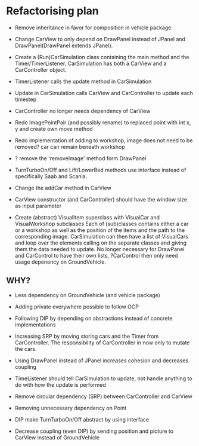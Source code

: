 # Refactorising plan

- Remove inheritance in favor for composition in vehicle package. 

- Change CarView to only depend on DrawPanel instead of JPanel and DrawPanel(DrawPanel extends JPanel). 
- Create a (Run)CarSimulation class containing the main method and the Timer/TimerListener. 
CarSimulation has both a CarView and a CarController object. 
- TimerListener calls the update method in CarSimulation
- Update in CarSimulation calls CarView and CarController to update each timestep
- CarController no longer needs dependency of CarView
- Redo ImagePointPair (and possibly rename) to replaced point with int x, y and create own move method
- Redo implementation of adding to workshop, image does not need to be removed? car can remain beneath workshop
- ? remove the 'removeImage' method form DrawPanel
- TurnTurboOn/Off and Lift/LowerBed methods use interface instead of specifically Saab and Scania. 
- Change the addCar method in CarView
- CarView constructor (and CarController) should have the window size as input parameter

- Create (abstract) VisualItem superclass with VisualCar and VisualWorkshop subclasses
Each of (sub)classes contains either a car or a workshop as well as the position of the items and the path to the corresponding image. 
CarSimulation can then have a list of VisualCars and loop over the elements calling on the separate classes and giving them the data needed to update. 
No longer necessary for DrawPanel and CarControl to have their own lists, ?CarControl then only need usage depenency on GroundVehicle. 


## WHY?

- Less dependency on GroundVehicle (and vehicle package)
- Adding private everywhere possible to follow OCP
- Following DIP by depending on abstractions instead of concrete implementations
- Increasing SRP by moving storing cars and the Timer from CarController. The responsibility of CarController in now only to mutate the cars. 

- Using DrawPanel instead of JPanel increases cohesion and decreases coupling
- TimeListener should tell CarSimulation to update, not handle anything to do with how the update is performed
- Remove circular dependency (SRP) between CarController and CarView
- Removing unnecessary dependency on Point
- DIP make TurnTurboOn/Off abstract by using interface
- Decrease coupling (even DIP) by sending position and picture to CarView instead of GroundVehicle
